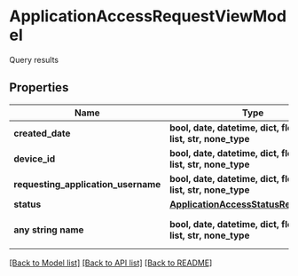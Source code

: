 # ApplicationAccessRequestViewModel

Query results

## Properties
Name | Type | Description | Notes
------------ | ------------- | ------------- | -------------
**created_date** | **bool, date, datetime, dict, float, int, list, str, none_type** | CreatedDate | [optional] 
**device_id** | **bool, date, datetime, dict, float, int, list, str, none_type** | DeviceId | [optional] 
**requesting_application_username** | **bool, date, datetime, dict, float, int, list, str, none_type** | RequestingApplicationUsername | [optional] 
**status** | [**ApplicationAccessStatusRequestType**](ApplicationAccessStatusRequestType.md) |  | [optional] 
**any string name** | **bool, date, datetime, dict, float, int, list, str, none_type** | any string name can be used but the value must be the correct type | [optional]

[[Back to Model list]](../README.md#documentation-for-models) [[Back to API list]](../README.md#documentation-for-api-endpoints) [[Back to README]](../README.md)


